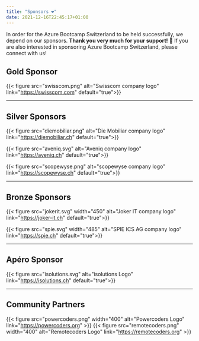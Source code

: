 ```yaml
---
title: "Sponsors ❤️"
date: 2021-12-16T22:45:17+01:00
---
```


In order for the Azure Bootcamp Switzerland to be held successfully, we depend on our sponsors. **Thank you very much for your support!** 🙏 If you are also interested in sponsoring Azure Bootcamp Switzerland, please connect with us!


## Gold Sponsor
{{< figure src="swisscom.png" alt="Swisscom company logo" link="https://swisscom.com" default="true">}}

----

## Silver Sponsors
{{< figure src="diemobiliar.png" alt="Die Mobiliar company logo" link="https://diemobiliar.ch" default="true">}}

{{< figure src="aveniq.svg" alt="Aveniq company logo" link="https://aveniq.ch" default="true">}}

{{< figure src="scopewyse.png" alt="scopewyse company logo" link="https://scopewyse.ch" default="true">}}

----

## Bronze Sponsors
{{< figure src="jokerit.svg" width="450" alt="Joker IT company logo" link="https://joker-it.ch" default="true">}}

{{< figure src="spie.svg" width="485" alt="SPIE ICS AG company logo" link="https://spie.ch" default="true">}}

----

## Apéro Sponsor
{{< figure src="isolutions.svg" alt="isolutions Logo" link="https://isolutions.ch" default="true">}}

----

## Community Partners
{{< figure src="powercoders.png" width="400" alt="Powercoders Logo" link="https://powercoders.org" >}}
{{< figure src="remotecoders.png" width="400" alt="Remotecoders Logo" link="https://remotecoders.org" >}}
